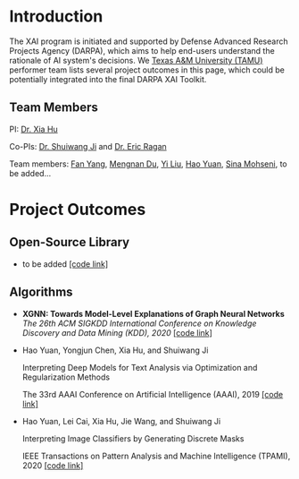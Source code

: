 # Introduction 
The XAI program is initiated and supported by Defense Advanced Research Projects Agency (DARPA), which aims to help end-users understand the rationale of AI system's decisions. We [Texas A&M University (TAMU)](https://www.tamu.edu/) performer team lists several project outcomes in this page, which could be potentially integrated into the final DARPA XAI Toolkit.

## Team Members 
PI: [Dr. Xia Hu](https://people.engr.tamu.edu/xiahu/index.html)

Co-PIs: [Dr. Shuiwang Ji](http://people.tamu.edu/~sji/) and [Dr. Eric Ragan](https://www.cise.ufl.edu/~eragan/)

Team members: [Fan Yang](http://people.tamu.edu/~nacoyang/), [Mengnan Du](https://mengnandu.com/), [Yi Liu](http://people.tamu.edu/~yiliu/), [Hao Yuan](https://sites.google.com/site/hyuanustc), [Sina Mohseni](http://people.tamu.edu/~sina.mohseni/), to be added...  



# Project Outcomes

## Open-Source Library

- to be added [[code link]]()

## Algorithms

- **XGNN: Towards Model-Level Explanations of Graph Neural Networks**
  *The 26th ACM SIGKDD International Conference on Knowledge Discovery and Data Mining (KDD), 2020*
  [[code link]](https://github.com/divelab/DIG/tree/main/dig/xgraph/XGNN)

- Hao Yuan, Yongjun Chen, Xia Hu, and Shuiwang Ji

  Interpreting Deep Models for Text Analysis via Optimization and Regularization Methods

  The 33rd AAAI Conference on Artificial Intelligence (AAAI), 2019 [[code link]](https://github.com/Nate1874/text_vis)

- Hao Yuan, Lei Cai, Xia Hu, Jie Wang, and Shuiwang Ji    

  Interpreting Image Classifiers by Generating Discrete Masks 

  IEEE Transactions on Pattern Analysis and Machine Intelligence (TPAMI), 2020 [[code link]](https://github.com/Nate1874/image_explain)
